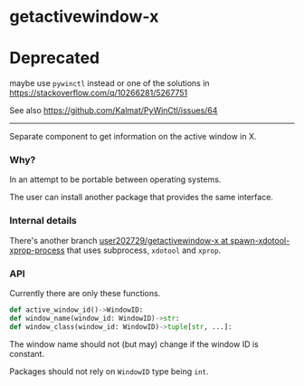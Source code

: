 # getactivewindow-x

# Deprecated

maybe use `pywinctl` instead or one of the solutions in https://stackoverflow.com/q/10266281/5267751

See also https://github.com/Kalmat/PyWinCtl/issues/64

-----

Separate component to get information on the active window in X.


### Why?

In an attempt to be portable between operating systems.

The user can install another package that provides the same interface.

### Internal details

There's another branch [user202729/getactivewindow-x at spawn-xdotool-xprop-process](https://github.com/user202729/getactivewindow-x/tree/spawn-xdotool-xprop-process)
that uses subprocess, `xdotool` and `xprop`.

### API

Currently there are only these functions.

```python
def active_window_id()->WindowID:
def window_name(window_id: WindowID)->str:
def window_class(window_id: WindowID)->tuple[str, ...]:
```

The window name should not (but may) change if the window ID is constant.

Packages should not rely on `WindowID` type being `int`.
